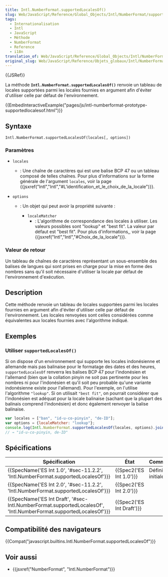 ```yaml
---
title: Intl.NumberFormat.supportedLocalesOf()
slug: Web/JavaScript/Reference/Global_Objects/Intl/NumberFormat/supportedLocalesOf
tags:
  - Internationalisation
  - Intl
  - JavaScript
  - Méthode
  - NumberFormat
  - Reference
  - i18n
translation_of: Web/JavaScript/Reference/Global_Objects/Intl/NumberFormat/supportedLocalesOf
original_slug: Web/JavaScript/Reference/Objets_globaux/Intl/NumberFormat/supportedLocalesOf
---
```

{{JSRef}}

La méthode **`Intl.NumberFormat.supportedLocalesOf()`** renvoie un tableau de locales supportées parmi les locales fournies en argument afin d'éviter d'utiliser celle par défaut de l'environnement.

{{EmbedInteractiveExample("pages/js/intl-numberformat-prototype-supportedlocalesof.html")}}

## Syntaxe

    Intl.NumberFormat.supportedLocalesOf(locales[, options])

### Paramètres

- `locales`
  - : Une chaîne de caractères qui est une balise BCP 47 ou un tableau composé de telles chaînes. Pour plus d'informations sur la forme générale de l'argument `locales`, voir la page {{jsxref("Intl","Intl","#L'identification_et_le_choix_de_la_locale")}}.
- `options`

  - : Un objet qui peut avoir la propriété suivante :

    - `localeMatcher`
      - : L'algorithme de correspondance des locales à utiliser. Les valeurs possibles sont "lookup" et "best fit". La valeur par défaut est "best fit". Pour plus d'informations,, voir la page {{jsxref("Intl","Intl","#Choix_de_la_locale")}}.

### Valeur de retour

Un tableau de chaînes de caractères représentant un sous-ensemble des balises de langues qui sont prises en charge pour la mise en forme des nombres sans qu'il soit nécessaire d'utiliser la locale par défaut de l'environnement d'exécution.

## Description

Cette méthode renvoie un tableau de locales supportées parmi les locales fournies en argument afin d'éviter d'utiliser celle par défaut de l'environnement. Les locales renvoyées sont celles considérées comme équivalentes aux locales fournies avec l'algorithme indiqué.

## Exemples

### Utiliser `supportedLocalesOf()`

Si on dispose d'un environnement qui supporte les locales indonésienne et allemande mais pas balinaise pour le formatage des dates et des heures, `supportedLocalesOf` renverra les balises BCP 47 pour l'indonésien et l'allemand (bien que la collation pinyin ne soit pas pertinente pour les nombres ni pour l'indonésien et qu'il soit peu probable qu'une variante indonésienne existe pour l'allemand). Pour l'exemple, on l'utilise l'algorithme `"lookup"`. Si on utilisait `"best fit"`, on pourrait considérer que l'indonésien est adéquat pour la locale balinaise (sachant que la plupart des balinais comprend l'indonésien) et donc également renvoyer la balise balinaise.

```js
var locales = ["ban", "id-u-co-pinyin", "de-ID"];
var options = {localeMatcher: "lookup"};
console.log(Intl.NumberFormat.supportedLocalesOf(locales, options).join(", "));
// → "id-u-co-pinyin, de-ID"
```

## Spécifications

| Spécification                                                                                                                                            | État                             | Commentaires        |
| -------------------------------------------------------------------------------------------------------------------------------------------------------- | -------------------------------- | ------------------- |
| {{SpecName('ES Int 1.0', '#sec-11.2.2', 'Intl.NumberFormat.supportedLocalesOf')}}                                             | {{Spec2('ES Int 1.0')}} | Définition initiale |
| {{SpecName('ES Int 2.0', '#sec-11.2.2', 'Intl.NumberFormat.supportedLocalesOf')}}                                             | {{Spec2('ES Int 2.0')}} |                     |
| {{SpecName('ES Int Draft', '#sec-Intl.NumberFormat.supportedLocalesOf', 'Intl.NumberFormat.supportedLocalesOf')}} | {{Spec2('ES Int Draft')}} |                     |

## Compatibilité des navigateurs

{{Compat("javascript.builtins.Intl.NumberFormat.supportedLocalesOf")}}

## Voir aussi

- {{jsxref("NumberFormat", "Intl.NumberFormat")}}
